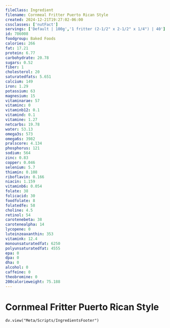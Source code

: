 ```yaml
---
fileClass: Ingredient
filename: Cornmeal Fritter Puerto Rican Style
created: 2024-12-21T19:27:02-06:00
cssclasses: ['nutFact']
servings: ['Default | 100g','1 fritter (2-1/2" x 2-1/2" x 1/4") | 40']
id: 786008
foodgroup: Baked Foods
calories: 266
fat: 17.21
protein: 6.77
carbohydrate: 20.78
sugars: 0.52
fiber: 1
cholesterol: 20
saturatedfats: 5.651
calcium: 149
iron: 1.29
potassium: 63
magnesium: 15
vitaminarae: 57
vitaminc: 0
vitaminb12: 0.1
vitamind: 0.1
vitamine: 1.27
netcarbs: 19.78
water: 53.13
omega3s: 573
omega6s: 3982
pralscore: 4.134
phosphorus: 121
sodium: 564
zinc: 0.83
copper: 0.046
selenium: 5.7
thiamin: 0.108
riboflavin: 0.166
niacin: 1.159
vitaminb6: 0.054
folate: 38
folicacid: 30
foodfolate: 8
folatedfe: 58
choline: 4.5
retinol: 54
carotenebeta: 38
carotenealpha: 14
lycopene: 0
luteinzeaxanthin: 353
vitamink: 12.4
monounsaturatedfat: 6250
polyunsaturatedfat: 4555
epa: 0
dpa: 0
dha: 0
alcohol: 0
caffeine: 0
theobromine: 0
200calorieweight: 75.188
---
```


# Cornmeal Fritter Puerto Rican Style

```dataviewjs
dv.view("Meta/Scripts/IngredientsFooter")
```